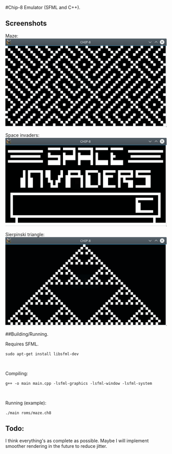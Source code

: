 #Chip-8 Emulator (SFML and C++).

## Screenshots

Maze:
<br>
![maze](maze.png)
<br>

Space invaders:
<br>
![space](space.png)
<br>

Sierpinski triangle:
<br>
![sier](sier.png)
<br>

##Building/Running.

Requires SFML.

```
sudo apt-get install libsfml-dev

```
<br>

Compiling:

```
g++ -o main main.cpp -lsfml-graphics -lsfml-window -lsfml-system

```
<br>

Running (example):

```
./main roms/maze.ch8
```



## Todo:

I think everything's as complete as possible. Maybe I will implement smoother rendering
in the future to reduce jitter.